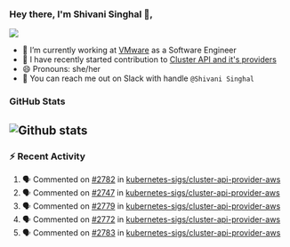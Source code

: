 ### Hey there, I'm Shivani Singhal 👋, 
![](https://komarev.com/ghpvc/?username=shivi28&color=green)

- 🔭 I’m currently working at [VMware](https://tanzu.vmware.com/) as a Software Engineer
- 👯 I have recently started contribution to [Cluster API and it's providers](https://github.com/kubernetes-sigs/cluster-api)
- 😄 Pronouns: she/her
- 💞️ You can reach me out on Slack with handle `@Shivani Singhal` 


### GitHub Stats

![Github stats](https://github-readme-stats.vercel.app/api?username=shivi28&count_private=true&show_icons=true&theme=dark&include_all_commits=true)
---

### :zap: Recent Activity

<!--START_SECTION:activity-->
1. 🗣 Commented on [#2782](https://github.com/kubernetes-sigs/cluster-api-provider-aws/issues/2782) in [kubernetes-sigs/cluster-api-provider-aws](https://github.com/kubernetes-sigs/cluster-api-provider-aws)
2. 🗣 Commented on [#2747](https://github.com/kubernetes-sigs/cluster-api-provider-aws/issues/2747) in [kubernetes-sigs/cluster-api-provider-aws](https://github.com/kubernetes-sigs/cluster-api-provider-aws)
3. 🗣 Commented on [#2779](https://github.com/kubernetes-sigs/cluster-api-provider-aws/issues/2779) in [kubernetes-sigs/cluster-api-provider-aws](https://github.com/kubernetes-sigs/cluster-api-provider-aws)
4. 🗣 Commented on [#2772](https://github.com/kubernetes-sigs/cluster-api-provider-aws/issues/2772) in [kubernetes-sigs/cluster-api-provider-aws](https://github.com/kubernetes-sigs/cluster-api-provider-aws)
5. 🗣 Commented on [#2783](https://github.com/kubernetes-sigs/cluster-api-provider-aws/issues/2783) in [kubernetes-sigs/cluster-api-provider-aws](https://github.com/kubernetes-sigs/cluster-api-provider-aws)
<!--END_SECTION:activity-->

